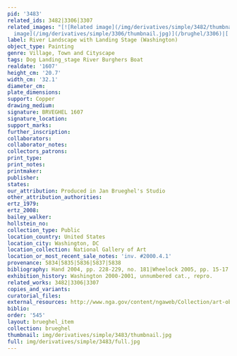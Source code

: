 ```yaml
---
pid: '3483'
related_ids: 3482|3306|3307
related_images: "[![Related image](/img/derivatives/simple/3482/thumbnail.jpg)](/brughel/3482)|[![Related
  image](/img/derivatives/simple/3306/thumbnail.jpg)](/brughel/3306)|[![Related image](/img/derivatives/simple/3307/thumbnail.jpg)](/brughel/3307)"
label: River Landscape with Landing Stage (Washington)
object_type: Painting
genre: Village, Town and Cityscape
tags: Dog Landing_stage River Burghers Boat
realdate: '1607'
height_cm: '20.7'
width_cm: '32.1'
diameter_cm: 
plate_dimensions: 
support: Copper
drawing_medium: 
signature: BRVEGHEL 1607
signature_location: 
support_marks: 
further_inscription: 
collaborators: 
collaborator_notes: 
collectors_patrons: 
print_type: 
print_notes: 
printmaker: 
publisher: 
states: 
our_attribution: Produced in Jan Brueghel's Studio
other_attribution_authorities: 
ertz_1979: 
ertz_2008: 
bailey_walker: 
hollstein_no: 
collection_type: Public
location_country: United States
location_city: Washington, DC
location_collection: National Gallery of Art
location_or_most_recent_sale_notes: 'inv. #2000.4.1'
provenance: 5834|5835|5836|5837|5838
bibliography: Hand 2004, pp. 228-229, no. 181|Wheelock 2005, pp. 15-17
exhibition_history: Washington 2000-2001, unnumbered cat., repro.
related_works: 3482|3306|3307
copies_and_variants: 
curatorial_files: 
external_resources: http://www.nga.gov/content/ngaweb/Collection/art-object-page.111124.html
biblio: 
order: '545'
layout: brueghel_item
collection: brueghel
thumbnail: img/derivatives/simple/3483/thumbnail.jpg
full: img/derivatives/simple/3483/full.jpg
---
```

